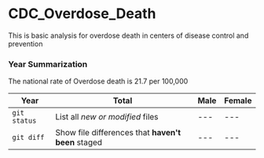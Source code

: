 # CDC_Overdose_Death
This is basic analysis for overdose death in centers of disease control and prevention 
### Year Summarization
The national rate of Overdose death is 21.7 per 100,000

| Year | Total | Male | Female |
| --- | --- | --- | --- |
| `git status` | List all *new or modified* files | --- | ---| 
| `git diff` | Show file differences that **haven't been** staged |---| ---| 
